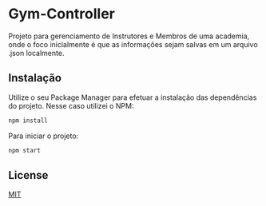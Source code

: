 # Gym-Controller

Projeto para gerenciamento de Instrutores e Membros de uma academia, onde o foco inicialmente é que as informações sejam salvas em um arquivo .json localmente.

## Instalação

Utilize o seu Package Manager para efetuar a instalação das dependências do projeto. Nesse caso utilizei o NPM:

```bash
npm install
```
Para iniciar o projeto:

```bash
npm start
```

## License
[MIT](https://choosealicense.com/licenses/mit/)
